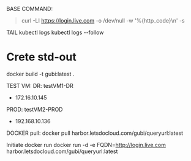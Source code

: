 
BASE COMMAND:
> curl -LI https://login.live.com -o /dev/null -w '%{http_code}\n' -s

TAIL kubectl logs
kubectl logs --follow <pod>


# Crete std-out
docker build -t gubi:latest .



TEST VM:
DR:
testVM1-DR
- 172.16.10.145

PROD:
testVM2-PROD
- 192.168.10.136


DOCKER pull:
docker pull harbor.letsdocloud.com/gubi/queryurl:latest

Initiate docker run
docker run -d -e FQDN=http://login.live.com harbor.letsdocloud.com/gubi/queryurl:latest